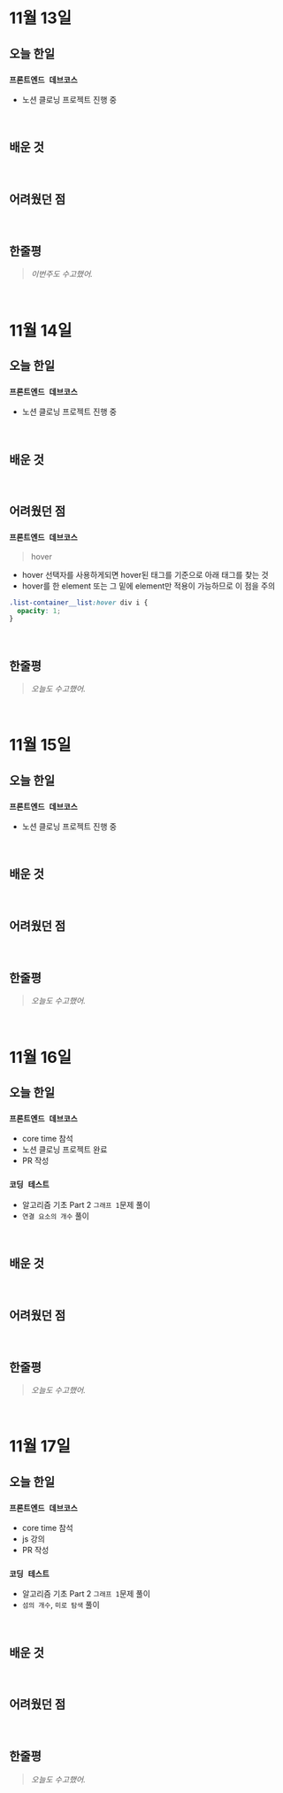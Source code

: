 # 11월 13일

## 오늘 한일

### `프론트엔드 데브코스`

- 노션 클로닝 프로젝트 진행 중

<br>

## 배운 것

<br>

## 어려웠던 점

<br>

## 한줄평

> _이번주도 수고했어._

<br>

# 11월 14일

## 오늘 한일

### `프론트엔드 데브코스`

- 노션 클로닝 프로젝트 진행 중

<br>

## 배운 것

<br>

## 어려웠던 점

### `프론트엔드 데브코스`

> hover

- hover 선택자를 사용하게되면 hover된 태그를 기준으로 아래 태그를 찾는 것
- hover를 한 element 또는 그 밑에 element만 적용이 가능하므로 이 점을 주의

```css
.list-container__list:hover div i {
  opacity: 1;
}
```

<br>

## 한줄평

> _오늘도 수고했어._

<br>

# 11월 15일

## 오늘 한일

### `프론트엔드 데브코스`

- 노션 클로닝 프로젝트 진행 중

<br>

## 배운 것

<br>

## 어려웠던 점

<br>

## 한줄평

> _오늘도 수고했어._

<br>

# 11월 16일

## 오늘 한일

### `프론트엔드 데브코스`

- core time 참석
- 노션 클로닝 프로젝트 완료
- PR 작성

### `코딩 테스트`

- 알고리즘 기초 Part 2 `그래프 1`문제 풀이
- `연결 요소의 개수` 풀이

<br>

## 배운 것

<br>

## 어려웠던 점

<br>

## 한줄평

> _오늘도 수고했어._

<br>

# 11월 17일

## 오늘 한일

### `프론트엔드 데브코스`

- core time 참석
- js 강의
- PR 작성

### `코딩 테스트`

- 알고리즘 기초 Part 2 `그래프 1`문제 풀이
- `섬의 개수`, `미로 탐색` 풀이

<br>

## 배운 것

<br>

## 어려웠던 점

<br>

## 한줄평

> _오늘도 수고했어._

<br>
